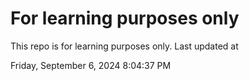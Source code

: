 # For learning purposes only
This repo is for learning purposes only.
Last updated at

Friday, September 6, 2024 8:04:37 PM

